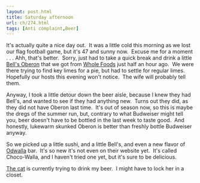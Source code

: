 ```yaml
---
layout: post.html
title: Saturday afternoon
url: ch/274.html
tags: [Anti complaint,Beer]
---
```

It's actually quite a nice day out.  It was a little cold this morning as we lost our flag football game, but it's 47 and sunny now.  Excuse me for a moment . . . Ahh, that's better.  Sorry, just had to take a quick break and drink a little [Bell's Oberon](http://www.bellsbeer.com/branddetail.asp?BrandID=7) that we got from [Whole Foods](http://www.wholefoodsmarket.com/) just half an hour ago.  We were there trying to find key limes for a pie, but had to settle for regular limes.  Hopefully our hosts this evening won't notice.  The wife will probably tell them.

Anyway, I took a little detour down the beer aisle, because I knew they had Bell's, and wanted to see if they had anything new.  Turns out they did, as they did not have Oberon last time.  It's out of season now, so this is maybe the dregs of the summer run, but, contrary to what Budweiser might tell you, beer doesn't have to be bottled in the last week to taste good.  And honestly, lukewarm skunked Oberon is better than freshly bottle Budweiser anyway.

So we picked up a little sushi, and a little Bell's, and even a new flavor of [Odwalla](http://www.odwalla.com/index.asp) bar.  It's so new it's not even on their website yet.  It's called Choco-Walla, and I haven't tried one yet, but it's sure to be delicious.

[The cat](http://www.flickr.com/photos/thetejon/79471082/) is currently trying to drink my beer.  I might have to lock her in a closet.
